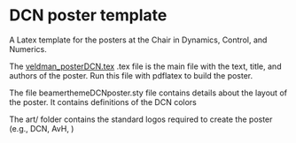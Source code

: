 # DCN poster template

A Latex template for the posters at the Chair in Dynamics, Control, and Numerics. 

The [veldman_posterDCN.tex](DCN_poster_template/veldman_posterDCN.tex "ALT TEXT") .tex file is the main file with the text, title, and authors of the poster. 
Run this file with pdflatex to build the poster. 

The file beamerthemeDCNposter.sty file contains details about the layout of the poster. It contains definitions of the DCN colors 

The art/ folder contains the standard logos required to create the poster (e.g., DCN, AvH, )
